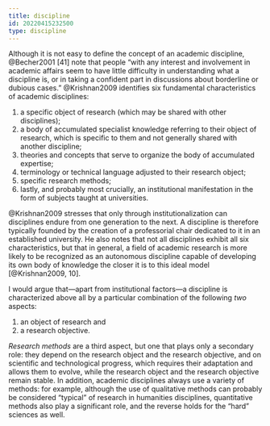 ```yaml
---
title: discipline
id: 20220415232500
type: discipline
---
```


Although it is not easy to define the concept of an academic discipline, @Becher2001 [41] note that people “with any interest and involvement in academic affairs seem to have little difficulty in understanding what a discipline is, or in taking a confident part in discussions about borderline or dubious cases.”  @Krishnan2009 identifies six fundamental characteristics of academic disciplines:

1. a specific object of research (which may be shared with other disciplines);
2. a body of accumulated specialist knowledge referring to their object of research, which is specific to them and not generally shared with another discipline;
3. theories and concepts that serve to organize the body of accumulated expertise;
4. terminology or technical language adjusted to their research object;
5. specific research methods;
6. lastly, and probably most crucially, an institutional manifestation in the form of subjects taught at universities.

@Krishnan2009 stresses that only through institutionalization can disciplines endure from one generation to the next.  A discipline is therefore typically founded by the creation of a professorial chair dedicated to it in an established university.  He also notes that not all disciplines exhibit all six characteristics, but that in general, a field of academic research is more likely to be recognized as an autonomous discipline capable of developing its own body of knowledge the closer it is to this ideal model [@Krishnan2009, 10].

I would argue that—apart from institutional factors—a discipline is characterized above all by a particular combination of the following *two* aspects:

1. an object of research and
2. a research objective.

*Research methods* are a third aspect, but one that plays only a secondary role: they depend on the research object and the research objective, and on scientific and technological progress, which requires their adaptation and allows them to evolve, while the research object and the research objective remain stable.  In addition, academic disciplines always use a variety of methods: for example, although the use of qualitative methods can probably be considered “typical” of research in humanities disciplines, quantitative methods also play a significant role, and the reverse holds for the “hard” sciences as well.

